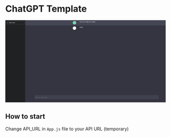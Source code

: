 # ChatGPT Template

![Alt text](public/templategpt.JPG)


## How to start

Change API_URL in `App.js` file to your API URL (temporary)
